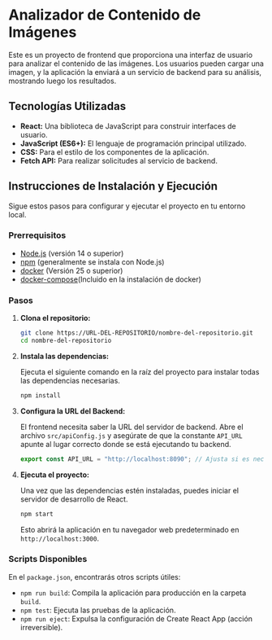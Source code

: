 # Analizador de Contenido de Imágenes

Este es un proyecto de frontend que proporciona una interfaz de usuario para analizar el contenido de las imágenes. Los usuarios pueden cargar una imagen, y la aplicación la enviará a un servicio de backend para su análisis, mostrando luego los resultados.

## Tecnologías Utilizadas

- **React:** Una biblioteca de JavaScript para construir interfaces de usuario.
- **JavaScript (ES6+):** El lenguaje de programación principal utilizado.
- **CSS:** Para el estilo de los componentes de la aplicación.
- **Fetch API:** Para realizar solicitudes al servicio de backend.

## Instrucciones de Instalación y Ejecución

Sigue estos pasos para configurar y ejecutar el proyecto en tu entorno local.

### Prerrequisitos

- [Node.js](https://nodejs.org/) (versión 14 o superior)
- [npm](https://www.npmjs.com/) (generalmente se instala con Node.js)
- [docker](https://www.docker.com/products/docker-desktop/) (Versión 25 o superior)
- [docker-compose](https://docs.docker.com/compose/)(Incluido en la instalación de docker) 

### Pasos

1.  **Clona el repositorio:**

    ```bash
    git clone https://URL-DEL-REPOSITORIO/nombre-del-repositorio.git
    cd nombre-del-repositorio
    ```

2.  **Instala las dependencias:**

    Ejecuta el siguiente comando en la raíz del proyecto para instalar todas las dependencias necesarias.

    ```bash
    npm install
    ```

3.  **Configura la URL del Backend:**

    El frontend necesita saber la URL del servidor de backend. Abre el archivo `src/apiConfig.js` y asegúrate de que la constante `API_URL` apunte al lugar correcto donde se está ejecutando tu backend.

    ```javascript
    export const API_URL = "http://localhost:8090"; // Ajusta si es necesario
    ```

4.  **Ejecuta el proyecto:**

    Una vez que las dependencias estén instaladas, puedes iniciar el servidor de desarrollo de React.

    ```bash
    npm start
    ```

    Esto abrirá la aplicación en tu navegador web predeterminado en `http://localhost:3000`.

### Scripts Disponibles

En el `package.json`, encontrarás otros scripts útiles:

-   `npm run build`: Compila la aplicación para producción en la carpeta `build`.
-   `npm test`: Ejecuta las pruebas de la aplicación.
-   `npm run eject`: Expulsa la configuración de Create React App (acción irreversible).
